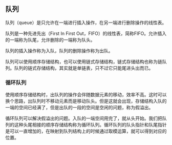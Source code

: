 ## 队列

队列（queue）是只允许在一端进行插入操作，在另一端进行删除操作的线性表。

队列是一种先进先出（First In First Out，FIFO）的线性表，简称FIFO。允许插入的一端称为队尾，允许删除的一端称为队头。

队列的插入操作称为入队，队列的删除操作称为出队。

队列可以使用顺序存储结构，也可以使用链式存储结构，链式存储结构也称为链队列。队列的链式存储结构，其实就是单链表，只不过它只能尾进头出而已。

### 循环队列

使用顺序存储结构时，出队列的操作会伴随数据元素的移动，效率不高。这时可以换个思路，出队列时不移动元素而是移动队头。但是这就会出现，存储结构入队的一端的空间已经满了，但是出队的一段的空间是空闲的问题，称为假溢出。

循环队列可以解决假溢出的问题。入队的一端空间用完了，就从头开始。我们把队列的这种头尾相接的顺序存储结构称为循环队列。循环队列的队头指针和队尾指针是可以一直增加的，在映射到队列结构上的时候通过取模运算，就可以得到对应的位置。
